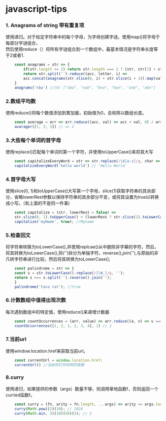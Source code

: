 # javascript-tips
### 1. Anagrams of string 带有重复项   
使用递归。对于给定字符串中的每个字母，为字母创建字谜。使用map()将字母于每部分字谜组合，   
然后使用reduce（）将所有字谜组合到一个数组中，最基本情况是字符串长度等于2或者1.  
```javascript
    const anagrams = str => {
        if(str.length <= 2) return str.length === 2 ? [str, str[1] + str[0]] : [str];
        return str.split('').reduce((acc, letter, i) => 
        acc.concat(anagrams(str.slice(0, i) + str.slice(i + 1)).map(val => letter + val)), []);
    }
    anagrams('nba') //(6) ["nba", "nab", "bna", "ban", "anb", "abn"]
```
### 2.数组平均数  
使用reduce()将每个数值添加到累加器，初始值为0，总和除以数组长度。   
```javascript
    const average = arr => arr.reduce((acc, val) => acc + val, 0) / arr.length;
    avarager([1, 2, 3]) // => 2
```
### 3.大些每个单词的首字母
使用replace()匹配每个单词的第一个字符，并使用toUpperCase()来将其大写
```javascript
    const capitalizeEveryWord = str => str.replace(/\b[a-z]/g, char => char.toUpperCase());
    capitalizeEveryWord('hello world') // 'Hello World'
```
### 4.首字母大写
使用slice(0, 1)和toUpperCase()大写第一个字母，slice(1)获取字符串的其余部分，省略lowerRest参数以保持字符串的其余部分不变，或将其设置为true以转换成小写。（和上面的不是同一件事)
```javascript
    const capitalize = (str, lowerRest = false) => 
    str.slice(0, 1).toUpperCase() + (lowerRest ? str.slice(1).toLowerCase() : str.slice(1));
    capitalize('myName', true); //Myname
```
### 5.检查回文
将字符串转换为toLowerCase(),并使用replcae()从中删除非字幕的字符，然后，将其转换为toLowerCase(),将('')拆分为单独字符，reverse(),join(''),与原始的非凡转字符串进行比较，然后将其转换为toLowerCase();
```javascript
    const palindrome = str => {
    const s = str.toLowerCase().replace(/[\W_]/g, '');
    return s === s.split('').reverse().join('');
    }
    palindrome('taco cat'); //true
```
### 6.计数数组中值得出现次数
每次遇到数组中的特定值，使用reduce()来递增计数器
```javascript
    const countOccurrences = (arr, value) => arr.reduce((a, v) => v === value ? a + 1 : a + 0, 0);
    countOccurrences([1, 2, 1, 2, 3, 4], 1) // 2 
```
### 7.当前url
使用window.location.href来获取当前url。
```javascript
    const currentUrl = window.location.href;
    currentUrl() //当前你打开的网页链接
```
### 8.curry
使用递归，如果提供的参数（args）数量不够，则调用窜地函数f，否则返回一个curried函数f。
```javascript
    const curry = (fn, arity = fn.length, ...args) => arity <= args.length ? fn(...args) : curry.bind(null, fn, arity, ...args);
    curry(Math.pow)(2)(10); // 1024
    curry(Math.min, 3)(10)(50)(2); // 2
```